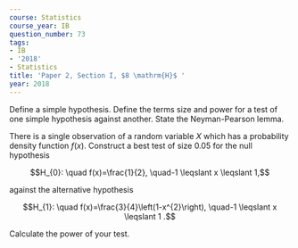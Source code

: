 ```yaml
---
course: Statistics
course_year: IB
question_number: 73
tags:
- IB
- '2018'
- Statistics
title: 'Paper 2, Section I, $8 \mathrm{H}$ '
year: 2018
---
```




Define a simple hypothesis. Define the terms size and power for a test of one simple hypothesis against another. State the Neyman-Pearson lemma.

There is a single observation of a random variable $X$ which has a probability density function $f(x)$. Construct a best test of size $0.05$ for the null hypothesis

$$H_{0}: \quad f(x)=\frac{1}{2}, \quad-1 \leqslant x \leqslant 1,$$

against the alternative hypothesis

$$H_{1}: \quad f(x)=\frac{3}{4}\left(1-x^{2}\right), \quad-1 \leqslant x \leqslant 1 .$$

Calculate the power of your test.